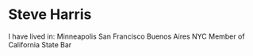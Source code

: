 # Steve Harris
I have lived in:
Minneapolis
San Francisco
Buenos Aires
NYC
Member of California State Bar
